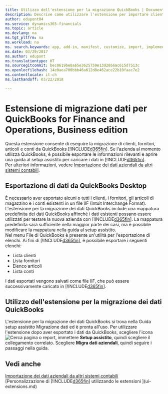 ```yaml
---
title: Utilizzo dell'estensione per la migrazione QuickBooks | Documenti Microsoft
description: Descrive come utilizzare l'estensione per importare clienti, fornitori, articoli e conti da QuickBooks Desktop in Finance and Operations, Business edition.
author: edupont04
ms.service: dynamics365-financials
ms.topic: article
ms.devlang: na
ms.tgt_pltfrm: na
ms.workload: na
ms. search.keywords: app, add-in, manifest, customize, import, implement
ms.date: 03/29/2017
ms.author: edupont
ms.translationtype: HT
ms.sourcegitcommit: bec0619be0a65e3625759e13d2866ac615d7513c
ms.openlocfilehash: 14e0aea700bbb46a612d8e462ace22b10faac7e2
ms.contentlocale: it-ch
ms.lasthandoff: 03/22/2018

---
```

# <a name="the-quickbooks-data-migration-extension-for-finance-and-operations-business-edition"></a>Estensione di migrazione dati per QuickBooks for Finance and Operations, Business edition
Questa estensione consente di eseguire la migrazione di clienti, fornitori, articoli e conti da QuickBooks [!INCLUDE[d365fin](includes/d365fin_md.md)]. Se l'azienda al momento utilizza QuickBooks, è possibile esportare le informazioni rilevanti e aprire una guida al setup assistito per caricare i dati in [!INCLUDE[d365fin](includes/d365fin_md.md)].  
Per ulteriori informazioni, vedere [Importazione dei dati aziendali da altri sistemi contabili](upload-data.md).

## <a name="exporting-data-from-quickbooks-desktop"></a>Esportazione di dati da QuickBooks Desktop
È necessario aver esportato alcuni o tutti i clienti, i fornitori, gli articoli di magazzino e i conti esistenti in un file IIF (Intuit Interchange Format). L'estensione per la migrazione dei dati QuickBooks include una mappatura predefinita dei dati QuickBooks affinché i dati esistenti possano essere utilizzati per testare la nuova azienda con [!INCLUDE[d365fin](includes/d365fin_md.md)]. La mappatura predefinita sarà sufficiente nella maggior parte dei casi, ma è possibile modificare la mappatura nella guida al setup assistito.  
Nel menu File di QuickBooks è presente un'utilità per l'esportazione di elenchi. Ai fini di [!INCLUDE[d365fin](includes/d365fin_md.md)], è possibile esportare i seguenti elenchi:

* Lista clienti  
* Lista fornitori  
* Elenco articoli  
* Lista conti  

I dati esportati vengono salvati come file IIF, che può essere successivamente caricato in [!INCLUDE[d365fin](includes/d365fin_md.md)].

## <a name="finding-the-quickbooks-data-migration-extension"></a>Utilizzo dell'estensione per la migrazione dei dati QuickBooks
L'estensione per la migrazione dei dati QuickBooks si trova nella Guida setup assistito Migrazione dati ed è pronta all'uso. Per utilizzare l'estensione dopo aver esportato i dati da QuickBooks, scegliere l'icona ![Cerca pagina o report](media/ui-search/search_small.png "icona Cerca pagina o report"), immettere **Setup assistito**, quindi scegliere il collegamento correlato. Scegliere **Migra dati aziendali**, quindi seguire i passaggi nella guida.  

## <a name="see-also"></a>Vedi anche
[Importazione dei dati aziendali da altri sistemi contabili](upload-data.md)  
[Personalizzazione di [!INCLUDE[d365fin](includes/d365fin_md.md)] utilizzando le estensioni ](ui-extensions.md)  

